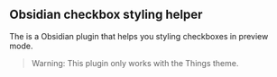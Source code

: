 ## Obsidian checkbox styling helper

The is a Obsidian plugin that helps you styling checkboxes in preview mode.

> Warning: This plugin only works with the Things theme.
